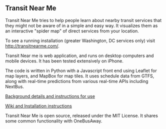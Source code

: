 ## Transit Near Me

Transit Near Me tries to help people learn about nearby transit services that they might not be aware of
in a simple and easy way. It visualizes them as an interactive "spider map" of direct services from your location. 

To see a running installation (greater Washington, DC services only) visit http://transitnearme.com/.

Transit Near me is web application, and runs on desktop computers and mobile devices. It has been tested extensively on iPhone. 

The code is written in Python with a Javascript front end using Leaflet for map layers, and MapBox for map tiles. It uses schedule data from GTFS, along with real-time predictions from various real-time APIs including NextBus. 

[Background details and instructions for use](http://mobilitylab.org/2011/12/05/transit-near-me-shows-your-transit-choices/)

[Wiki and Installation instructions](https://github.com/MobilityLab/TransitNearMe/wiki)

Transit Near Me is open source, released under the MIT License. It shares some common functionality with OneBusAway.


